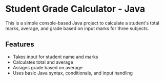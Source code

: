 # Student Grade Calculator - Java

This is a simple console-based Java project to calculate a student's total marks, average, and grade based on input marks for three subjects.

## Features
- Takes input for student name and marks
- Calculates total and average
- Assigns grade based on average
- Uses basic Java syntax, conditionals, and input handling
